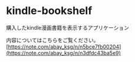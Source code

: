 # kindle-bookshelf
購入したkindle漫画書籍を表示するアプリケーション

内容についてはこちらをご覧ください。  
[https://note.com/abay_ksg/n/n5bce7fb00204](https://note.com/abay_ksg/n/n3dfdc43ba5e9)
